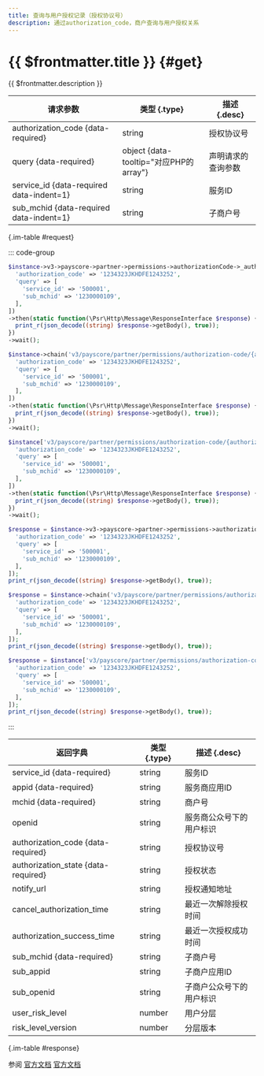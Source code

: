```yaml
---
title: 查询与用户授权记录（授权协议号）
description: 通过authorization_code，商户查询与用户授权关系
---
```


# {{ $frontmatter.title }} {#get}

{{ $frontmatter.description }}

| 请求参数 | 类型 {.type} | 描述 {.desc}
| --- | --- | ---
| authorization_code {data-required} | string | 授权协议号
| query {data-required} | object {data-tooltip="对应PHP的array"} | 声明请求的查询参数
| service_id {data-required data-indent=1} | string | 服务ID
| sub_mchid {data-required data-indent=1} | string | 子商户号

{.im-table #request}

::: code-group

```php [异步纯链式]
$instance->v3->payscore->partner->permissions->authorizationCode->_authorization_code_->getAsync([
  'authorization_code' => '1234323JKHDFE1243252',
  'query' => [
    'service_id' => '500001',
    'sub_mchid' => '1230000109',
  ],
])
->then(static function(\Psr\Http\Message\ResponseInterface $response) {
  print_r(json_decode((string) $response->getBody(), true));
})
->wait();
```

```php [异步声明式]
$instance->chain('v3/payscore/partner/permissions/authorization-code/{authorization_code}')->getAsync([
  'authorization_code' => '1234323JKHDFE1243252',
  'query' => [
    'service_id' => '500001',
    'sub_mchid' => '1230000109',
  ],
])
->then(static function(\Psr\Http\Message\ResponseInterface $response) {
  print_r(json_decode((string) $response->getBody(), true));
})
->wait();
```

```php [异步属性式]
$instance['v3/payscore/partner/permissions/authorization-code/{authorization_code}']->getAsync([
  'authorization_code' => '1234323JKHDFE1243252',
  'query' => [
    'service_id' => '500001',
    'sub_mchid' => '1230000109',
  ],
])
->then(static function(\Psr\Http\Message\ResponseInterface $response) {
  print_r(json_decode((string) $response->getBody(), true));
})
->wait();
```

```php [同步纯链式]
$response = $instance->v3->payscore->partner->permissions->authorizationCode->_authorization_code_->get([
  'authorization_code' => '1234323JKHDFE1243252',
  'query' => [
    'service_id' => '500001',
    'sub_mchid' => '1230000109',
  ],
]);
print_r(json_decode((string) $response->getBody(), true));
```

```php [同步声明式]
$response = $instance->chain('v3/payscore/partner/permissions/authorization-code/{authorization_code}')->get([
  'authorization_code' => '1234323JKHDFE1243252',
  'query' => [
    'service_id' => '500001',
    'sub_mchid' => '1230000109',
  ],
]);
print_r(json_decode((string) $response->getBody(), true));
```

```php [同步属性式]
$response = $instance['v3/payscore/partner/permissions/authorization-code/{authorization_code}']->get([
  'authorization_code' => '1234323JKHDFE1243252',
  'query' => [
    'service_id' => '500001',
    'sub_mchid' => '1230000109',
  ],
]);
print_r(json_decode((string) $response->getBody(), true));
```

:::

| 返回字典 | 类型 {.type} | 描述 {.desc}
| --- | --- | ---
| service_id {data-required}| string | 服务ID
| appid {data-required}| string | 服务商应用ID
| mchid {data-required}| string | 商户号
| openid | string | 服务商公众号下的用户标识
| authorization_code {data-required}| string | 授权协议号
| authorization_state {data-required}| string | 授权状态
| notify_url | string | 授权通知地址
| cancel_authorization_time | string | 最近一次解除授权时间
| authorization_success_time | string | 最近一次授权成功时间
| sub_mchid {data-required}| string | 子商户号
| sub_appid | string | 子商户应用ID
| sub_openid | string | 子商户公众号下的用户标识
| user_risk_level | number | 用户分层
| risk_level_version | number | 分层版本

{.im-table #response}

参阅 [官方文档](https://pay.weixin.qq.com/wiki/doc/apiv3_partner/Offline/apis/chapter6_2_19.shtml) [官方文档](https://pay.weixin.qq.com/docs/partner/apis/partner-weixin-pay-score/partner-service-auth/get-partner-permissions-by-code.html)
